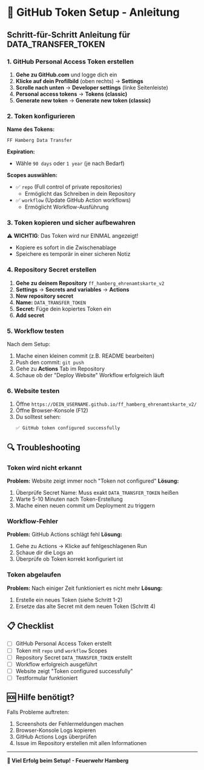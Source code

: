 # 🔐 GitHub Token Setup - Anleitung

## Schritt-für-Schritt Anleitung für DATA_TRANSFER_TOKEN

### 1. GitHub Personal Access Token erstellen

1. **Gehe zu GitHub.com** und logge dich ein
2. **Klicke auf dein Profilbild** (oben rechts) → **Settings**
3. **Scrolle nach unten** → **Developer settings** (linke Seitenleiste)
4. **Personal access tokens** → **Tokens (classic)**
5. **Generate new token** → **Generate new token (classic)**

### 2. Token konfigurieren

**Name des Tokens:**

```
FF Hamberg Data Transfer
```

**Expiration:**

- Wähle `90 days` oder `1 year` (je nach Bedarf)

**Scopes auswählen:**

- ✅ `repo` (Full control of private repositories)
  - Ermöglicht das Schreiben in dein Repository
- ✅ `workflow` (Update GitHub Action workflows)
  - Ermöglicht Workflow-Ausführung

### 3. Token kopieren und sicher aufbewahren

⚠️ **WICHTIG**: Das Token wird nur EINMAL angezeigt!

- Kopiere es sofort in die Zwischenablage
- Speichere es temporär in einer sicheren Notiz

### 4. Repository Secret erstellen

1. **Gehe zu deinem Repository** `ff_hamberg_ehrenamtskarte_v2`
2. **Settings** → **Secrets and variables** → **Actions**
3. **New repository secret**
4. **Name:** `DATA_TRANSFER_TOKEN`
5. **Secret:** Füge dein kopiertes Token ein
6. **Add secret**

### 5. Workflow testen

Nach dem Setup:

1. Mache einen kleinen commit (z.B. README bearbeiten)
2. Push den commit: `git push`
3. Gehe zu **Actions** Tab im Repository
4. Schaue ob der "Deploy Website" Workflow erfolgreich läuft

### 6. Website testen

1. Öffne `https://DEIN_USERNAME.github.io/ff_hamberg_ehrenamtskarte_v2/`
2. Öffne Browser-Konsole (F12)
3. Du solltest sehen:
   ```
   ✅ GitHub token configured successfully
   ```

## 🔍 Troubleshooting

### Token wird nicht erkannt

**Problem:** Website zeigt immer noch "Token not configured"
**Lösung:**

1. Überprüfe Secret Name: Muss exakt `DATA_TRANSFER_TOKEN` heißen
2. Warte 5-10 Minuten nach Token-Erstellung
3. Mache einen neuen commit um Deployment zu triggern

### Workflow-Fehler

**Problem:** GitHub Actions schlägt fehl
**Lösung:**

1. Gehe zu Actions → Klicke auf fehlgeschlagenen Run
2. Schaue dir die Logs an
3. Überprüfe ob Token korrekt konfiguriert ist

### Token abgelaufen

**Problem:** Nach einiger Zeit funktioniert es nicht mehr
**Lösung:**

1. Erstelle ein neues Token (siehe Schritt 1-2)
2. Ersetze das alte Secret mit dem neuen Token (Schritt 4)

## 📋 Checklist

- [ ] GitHub Personal Access Token erstellt
- [ ] Token mit `repo` und `workflow` Scopes
- [ ] Repository Secret `DATA_TRANSFER_TOKEN` erstellt
- [ ] Workflow erfolgreich ausgeführt
- [ ] Website zeigt "Token configured successfully"
- [ ] Testformular funktioniert

## 🆘 Hilfe benötigt?

Falls Probleme auftreten:

1. Screenshots der Fehlermeldungen machen
2. Browser-Konsole Logs kopieren
3. GitHub Actions Logs überprüfen
4. Issue im Repository erstellen mit allen Informationen

---

**🚒 Viel Erfolg beim Setup! - Feuerwehr Hamberg**
